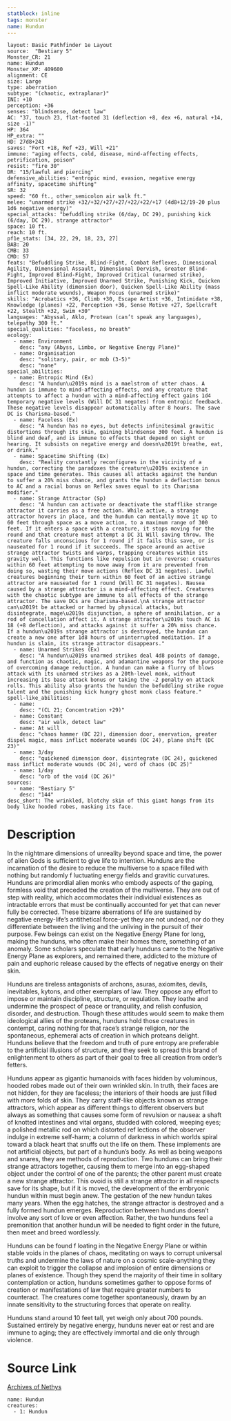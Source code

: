 ```yaml
---
statblock: inline
tags: monster
name: Hundun
---
```

```statblock
layout: Basic Pathfinder 1e Layout
source:  "Bestiary 5"
Monster_CR: 21
name: Hundun
Monster_XP: 409600
alignment: CE
size: Large
type: aberration
subtype: "(chaotic, extraplanar)"
INI: +10
perception: +36
senses: "blindsense, detect law"
AC: "37, touch 23, flat-footed 31 (deflection +8, dex +6, natural +14, size -1)"
HP: 364
HP_extra: ""
HD: 27d8+243
saves: "Fort +18, Ref +23, Will +21"
immune: "aging effects, cold, disease, mind-affecting effects, petrification, poison"
resist: "fire 30"
DR: "15/lawful and piercing"
defensive_abilities: "entropic mind, evasion, negative energy affinity, spacetime shifting"
SR: 32
speed: "60 ft., other_semicolon air walk ft."
melee: "unarmed strike +32/+32/+27/+27/+22/+22/+17 (4d8+12/19-20 plus 1d6 negative energy)"
special_attacks: "befuddling strike (6/day, DC 29), punishing kick (6/day, DC 29), strange attractor"
space: 10 ft.
reach: 10 ft.
pf1e_stats: [34, 22, 29, 18, 23, 27]
BAB: 20
CMB: 33
CMD: 57
feats: "Befuddling Strike, Blind-Fight, Combat Reflexes, Dimensional Agility, Dimensional Assault, Dimensional Dervish, Greater Blind-Fight, Improved Blind-Fight, Improved Critical (unarmed strike), Improved Initiative, Improved Unarmed Strike, Punishing Kick, Quicken Spell-Like Ability (dimension door), Quicken Spell-Like Ability (mass inflict moderate wounds), Weapon Focus (unarmed strike)"
skills: "Acrobatics +36, Climb +30, Escape Artist +36, Intimidate +38, Knowledge (planes) +22, Perception +36, Sense Motive +27, Spellcraft +22, Stealth +32, Swim +30"
languages: "Abyssal, Aklo, Protean (can’t speak any languages), telepathy 300 ft."
special_qualities: "faceless, no breath"
ecology:
  - name: Environment
    desc: "any (Abyss, Limbo, or Negative Energy Plane)"
  - name: Organisation
    desc: "solitary, pair, or mob (3-5)"
    desc: "none"
special_abilities:
  - name: Entropic Mind (Ex)
    desc: "A hundun\u2019s mind is a maelstrom of utter chaos. A hundun is immune to mind-affecting effects, and any creature that attempts to affect a hundun with a mind-affecting effect gains 1d4 temporary negative levels (Will DC 31 negates) from entropic feedback. These negative levels disappear automatically after 8 hours. The save DC is Charisma-based."
  - name: Faceless (Ex)
    desc: "A hundun has no eyes, but detects infinitesimal gravitic distortions through its skin, gaining blindsense 300 feet. A hundun is blind and deaf, and is immune to effects that depend on sight or hearing. It subsists on negative energy and doesn\u2019t breathe, eat, or drink."
  - name: Spacetime Shifting (Ex)
    desc: "Reality constantly reconfigures in the vicinity of a hundun, correcting the paradoxes the creature\u2019s existence in space and time generates. This causes all attacks against the hundun to suffer a 20% miss chance, and grants the hundun a deflection bonus to AC and a racial bonus on Reflex saves equal to its Charisma modifier."
  - name: Strange Attractor (Sp)
    desc: "A hundun can activate or deactivate the stafflike strange attractor it carries as a free action. While active, a strange attractor hovers in place, and the hundun can mentally move it up to 60 feet through space as a move action, to a maximum range of 300 feet. If it enters a space with a creature, it stops moving for the round and that creature must attempt a DC 31 Will saving throw. The creature falls unconscious for 1 round if it fails this save, or is nauseated for 1 round if it succeeds. The space around an active strange attractor twists and warps, trapping creatures within its gravity well. This functions like repulsion but in reverse: creatures within 60 feet attempting to move away from it are prevented from doing so, wasting their move actions (Reflex DC 31 negates). Lawful creatures beginning their turn within 60 feet of an active strange attractor are nauseated for 1 round (Will DC 31 negates). Nausea caused by a strange attractor is a mind-affecting effect. Creatures with the chaotic subtype are immune to all effects of the strange attractor. The save DCs are Charisma-based.\nA strange attractor can\u2019t be attacked or harmed by physical attacks, but disintegrate, mage\u2019s disjunction, a sphere of annihilation, or a rod of cancellation affect it. A strange attractor\u2019s touch AC is 18 (+8 deflection), and attacks against it suffer a 20% miss chance. If a hundun\u2019s strange attractor is destroyed, the hundun can create a new one after 1d8 hours of uninterrupted meditation. If a hundun is slain, its strange attractor disappears."
  - name: Unarmed Strikes (Ex)
    desc: "A hundun\u2019s unarmed strikes deal 4d8 points of damage, and function as chaotic, magic, and adamantine weapons for the purpose of overcoming damage reduction. A hundun can make a flurry of blows attack with its unarmed strikes as a 20th-level monk, without increasing its base attack bonus or taking the -2 penalty on attack rolls. This ability also grants the hundun the befuddling strike rogue talent and the punishing kick hungry ghost monk class feature."
spell-like_abilities:
  - name:
    desc: "(CL 21; Concentration +29)"
  - name: Constant
    desc: "air walk, detect law"
  - name: At will
    desc: "chaos hammer (DC 22), dimension door, enervation, greater dispel magic, mass inflict moderate wounds (DC 24), plane shift (DC 23)"
  - name: 3/day
    desc: "quickened dimension door, disintegrate (DC 24), quickened mass inflict moderate wounds (DC 24), word of chaos (DC 25)"
  - name: 1/day
    desc: "orb of the void (DC 26)"
sources:
  - name: "Bestiary 5"
    desc: "144"
desc_short: The wrinkled, blotchy skin of this giant hangs from its body like hooded robes, masking its face.
```
# Description
In the nightmare dimensions of unreality beyond space and time, the power of alien Gods is sufficient to give life to intention. Hunduns are the incarnation of the desire to reduce the multiverse to a space filled with nothing but randomly f luctuating energy fields and gravitic curvatures. Hunduns are primordial alien monks who embody aspects of the gaping, formless void that preceded the creation of the multiverse. They are out of step with reality, which accommodates their individual existences as intractable errors that must be continually accounted for yet that can never fully be corrected. These bizarre aberrations of life are sustained by negative energy-life’s antithetical force-yet they are not undead, nor do they differentiate between the living and the unliving in the pursuit of their purpose. Few beings can exist on the Negative Energy Plane for long, making the hunduns, who often make their homes there, something of an anomaly. Some scholars speculate that early hunduns came to the Negative Energy Plane as explorers, and remained there, addicted to the mixture of pain and euphoric release caused by the effects of negative energy on their skin.

 Hunduns are tireless antagonists of archons, asuras, axiomites, devils, inevitables, kytons, and other exemplars of law. They oppose any effort to impose or maintain discipline, structure, or regulation. They loathe and undermine the prospect of peace or tranquility, and relish confusion, disorder, and destruction. Though these attitudes would seem to make them ideological allies of the proteans, hunduns hold those creatures in contempt, caring nothing for that race’s strange religion, nor the spontaneous, ephemeral acts of creation in which proteans delight. Hunduns believe that the freedom and truth of pure entropy are preferable to the artificial illusions of structure, and they seek to spread this brand of enlightenment to others as part of their goal to free all creation from order’s fetters.

 Hunduns appear as gigantic humanoids with faces hidden by voluminous, hooded robes made out of their own wrinkled skin. In truth, their faces are not hidden, for they are faceless; the interiors of their hoods are just filled with more folds of skin. They carry staff-like objects known as strange attractors, which appear as different things to different observers but always as something that causes some form of revulsion or nausea: a shaft of knotted intestines and vital organs, studded with colored, weeping eyes; a polished metallic rod on which distorted ref lections of the observer indulge in extreme self-harm; a column of darkness in which worlds spiral toward a black heart that snuffs out the life on them. These implements are not artificial objects, but part of a hundun’s body. As well as being weapons and snares, they are methods of reproduction. Two hunduns can bring their strange attractors together, causing them to merge into an egg-shaped object under the control of one of the parents; the other parent must create a new strange attractor. This ovoid is still a strange attractor in all respects save for its shape, but if it is moved, the development of the embryonic hundun within must begin anew. The gestation of the new hundun takes many years. When the egg hatches, the strange attractor is destroyed and a fully formed hundun emerges. Reproduction between hunduns doesn’t involve any sort of love or even affection. Rather, the two hunduns feel a premonition that another hundun will be needed to fight order in the future, then meet and breed wordlessly.

 Hunduns can be found f loating in the Negative Energy Plane or within stable voids in the planes of chaos, meditating on ways to corrupt universal truths and undermine the laws of nature on a cosmic scale-anything they can exploit to trigger the collapse and implosion of entire dimensions or planes of existence. Though they spend the majority of their time in solitary contemplation or action, hunduns sometimes gather to oppose forms of creation or manifestations of law that require greater numbers to counteract. The creatures come together spontaneously, drawn by an innate sensitivity to the structuring forces that operate on reality.

 Hunduns stand around 10 feet tall, yet weigh only about 700 pounds. Sustained entirely by negative energy, hunduns never eat or rest and are immune to aging; they are effectively immortal and die only through violence.
# Source Link
[Archives of Nethys](https://aonprd.com/MonsterDisplay.aspx?ItemName=Hundun)
```encounter-table
name: Hundun
creatures:
  - 1: Hundun
```
